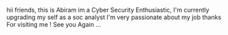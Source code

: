 hii friends,
this is Abiram
im a Cyber Security Enthusiastic,
I'm currently upgrading my self as a soc analyst 
I'm very passionate about my job 
thanks For visiting me ! See you Again ...


<!---
abiramgithub/abiramgithub is a ✨ special ✨ repository because its `README.md` (this file) appears on your GitHub profile.
You can click the Preview link to take a look at your changes.
--->
